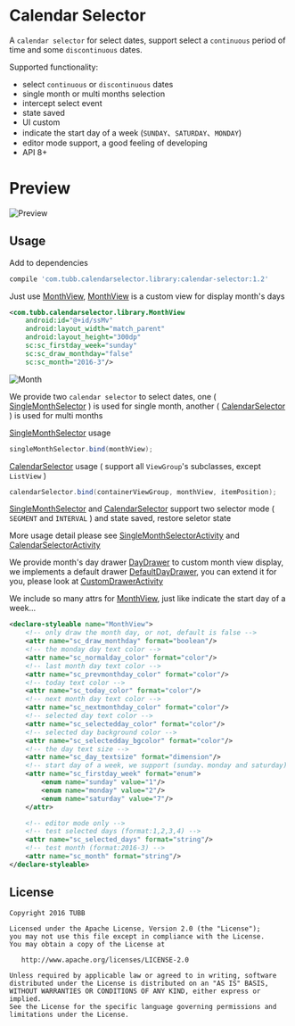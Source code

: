 Calendar Selector
=================

A `calendar selector` for select dates, support select a `continuous` period of time and some `discontinuous` dates.

Supported functionality:
 
 * select `continuous` or `discontinuous` dates
 * single month or multi months selection
 * intercept select event
 * state saved
 * UI custom
 * indicate the start day of a week (`SUNDAY`、`SATURDAY`、`MONDAY`)
 * editor mode support, a good feeling of developing
 * API 8+
 
Preview
=======

![Preview](https://github.com/TUBB/CalendarSelector/blob/master/art/preview.gif)

Usage
-----

Add to dependencies

```groovy
compile 'com.tubb.calendarselector.library:calendar-selector:1.2'
```

Just use [MonthView][1], [MonthView][1] is a custom view for display month's days

```xml
<com.tubb.calendarselector.library.MonthView
    android:id="@+id/ssMv"
    android:layout_width="match_parent"
    android:layout_height="300dp"
    sc:sc_firstday_week="sunday"
    sc:sc_draw_monthday="false"
    sc:sc_month="2016-3"/>
```

![Month](https://github.com/TUBB/CalendarSelector/blob/master/art/1.png)

We provide two `calendar selector` to select dates, one ( [SingleMonthSelector][2] ) is used for single month, 
another ( [CalendarSelector][3] ) is used for multi months

[SingleMonthSelector][2] usage

```java
singleMonthSelector.bind(monthView);
```

[CalendarSelector][3] usage ( support all `ViewGroup`'s subclasses, except `ListView` )

```java
calendarSelector.bind(containerViewGroup, monthView, itemPosition);
```

[SingleMonthSelector][2] and [CalendarSelector][3] support two selector mode ( `SEGMENT` and `INTERVAL` ) and state saved, restore seletor state

More usage detail please see [SingleMonthSelectorActivity][4] and [CalendarSelectorActivity][5]

We provide month's day drawer [DayDrawer][6] to custom month view display, we implements a default drawer [DefaultDayDrawer][8], you can extend it for you, please look at [CustomDrawerActivity][7]

We include so many attrs for [MonthView][1], just like indicate the start day of a week...

```xml
<declare-styleable name="MonthView">
    <!-- only draw the month day, or not, default is false -->
    <attr name="sc_draw_monthday" format="boolean"/>
    <!-- the monday day text color -->
    <attr name="sc_normalday_color" format="color"/>
    <!-- last month day text color -->
    <attr name="sc_prevmonthday_color" format="color"/>
    <!-- today text color -->
    <attr name="sc_today_color" format="color"/>
    <!-- next month day text color -->
    <attr name="sc_nextmonthday_color" format="color"/>
    <!-- selected day text color -->
    <attr name="sc_selectedday_color" format="color"/>
    <!-- selected day background color -->
    <attr name="sc_selectedday_bgcolor" format="color"/>
    <!-- the day text size -->
    <attr name="sc_day_textsize" format="dimension"/>
    <!-- start day of a week, we support (sunday、monday and saturday) -->
    <attr name="sc_firstday_week" format="enum">
        <enum name="sunday" value="1"/>
        <enum name="monday" value="2"/>
        <enum name="saturday" value="7"/>
    </attr>

    <!-- editor mode only -->
    <!-- test selected days (format:1,2,3,4) -->
    <attr name="sc_selected_days" format="string"/>
    <!-- test month (format:2016-3) -->
    <attr name="sc_month" format="string"/>
</declare-styleable>
```

License
-------

    Copyright 2016 TUBB

    Licensed under the Apache License, Version 2.0 (the "License");
    you may not use this file except in compliance with the License.
    You may obtain a copy of the License at

       http://www.apache.org/licenses/LICENSE-2.0

    Unless required by applicable law or agreed to in writing, software
    distributed under the License is distributed on an "AS IS" BASIS,
    WITHOUT WARRANTIES OR CONDITIONS OF ANY KIND, either express or implied.
    See the License for the specific language governing permissions and
    limitations under the License.



 [1]: https://github.com/TUBB/CalendarSelector/blob/master/library/src/main/java/com/tubb/calendarselector/library/MonthView.java
 [2]: https://github.com/TUBB/CalendarSelector/blob/master/library/src/main/java/com/tubb/calendarselector/library/SingleMonthSelector.java
 [3]: https://github.com/TUBB/CalendarSelector/blob/master/library/src/main/java/com/tubb/calendarselector/library/CalendarSelector.java
 [4]: https://github.com/TUBB/CalendarSelector/blob/master/app/src/main/java/com/tubb/calendarselector/SingleMonthSelectorActivity.java
 [5]: https://github.com/TUBB/CalendarSelector/blob/master/app/src/main/java/com/tubb/calendarselector/CalendarSelectorActivity.java
 [6]: https://github.com/TUBB/CalendarSelector/blob/master/library/src/main/java/com/tubb/calendarselector/library/DayDrawer.java
 [7]: https://github.com/TUBB/CalendarSelector/blob/master/app/src/main/java/com/tubb/calendarselector/CustomDrawerActivity.java
 [8]: https://github.com/TUBB/CalendarSelector/blob/master/library/src/main/java/com/tubb/calendarselector/library/DefaultDayDrawer.java